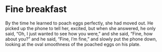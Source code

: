 Fine breakfast
==============


By the time he learned to poach eggs perfectly, she had moved out. He picked up the phone to tell her, excited, but when she answered, he only said, “Oh, I just wanted to see how you were,” and she said, “Fine, how about you?” and he said, “Fine, I’m fine,” and slowly put the phone down, looking at the oval smoothness of the poached eggs on his plate.

